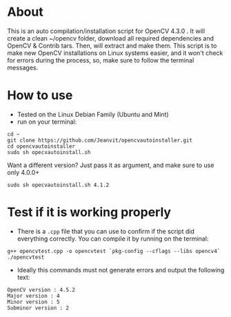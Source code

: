 # About 

This is an auto compilation/installation script for OpenCV 4.3.0 . It will create a clean ~/opencv folder, download all required dependencies and OpenCV & Contrib tars. Then, will extract and make them. This script is to make new OpenCV installations on Linux systems easier, and it won't check for errors during the process, so, make sure to follow the terminal messages. 


# How to use

- Tested on the Linux Debian Family (Ubuntu and Mint)
- run on your terminal:

```
cd ~ 
git clone https://github.com/Jeanvit/opencvautoinstaller.git
cd opencvautoinstaller
sudo sh opecvautoinstall.sh
``` 

Want a different version? Just pass it as argument, and make sure to use only 4.0.0+ 

```
sudo sh opecvautoinstall.sh 4.1.2
```


# Test if it is working properly

- There is a `.cpp` file that you can use to confirm if the script did everything correctly. You can compile it by running on the terminal:

 ```
g++ opencvtest.cpp -o opencvtest `pkg-config --cflags --libs opencv4`
./opencvtest
 ```

- Ideally this commands must not generate errors and output the following text:

```
OpenCV version : 4.5.2
Major version : 4
Minor version : 5
Subminor version : 2
```

